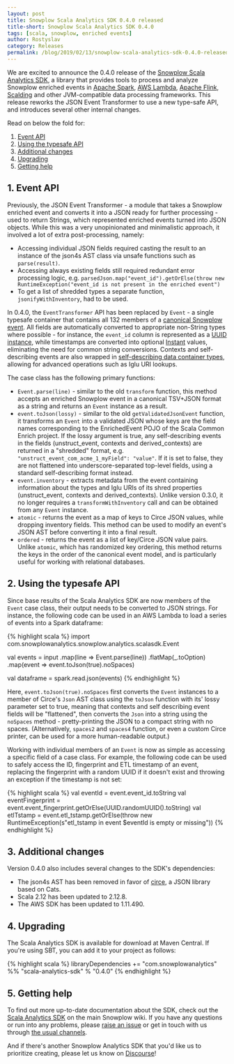 ```yaml
---
layout: post
title: Snowplow Scala Analytics SDK 0.4.0 released
title-short: Snowplow Scala Analytics SDK 0.4.0
tags: [scala, snowplow, enriched events]
author: Rostyslav
category: Releases
permalink: /blog/2019/02/13/snowplow-scala-analytics-sdk-0.4.0-released/
---
```


We are excited to announce the 0.4.0 release of the [Snowplow Scala Analytics SDK][sdk-repo], a library that provides tools to process and analyze Snowplow enriched events in [Apache Spark][spark], [AWS Lambda][lambda], [Apache Flink][flink], [Scalding][scalding] and other JVM-compatible data processing frameworks. This release reworks the JSON Event Transformer to use a new type-safe API, and introduces several other internal changes.

Read on below the fold for:

1. [Event API](#event-api)
2. [Using the typesafe API](#typesafe-api)
3. [Additional changes](#additional-changes)
4. [Upgrading](#upgrading)
5. [Getting help](#help)

<!--more-->

<h2 id="event-api">1. Event API</h2>

Previously, the JSON Event Transformer - a module that takes a Snowplow enriched event and converts it into a JSON ready for further processing - used to return Strings, which represented enriched events turned into JSON objects. While this was a very unopinionated and minimalistic approach, it involved a lot of extra post-processing, namely:

- Accessing individual JSON fields required casting the result to an instance of the json4s AST class via unsafe functions such as `parse(result)`.
- Accessing always existing fields still required redundant error processing logic, e.g. `parsedJson.map("event_id").getOrElse(throw new RuntimeException("event_id is not present in the enriched event")`
- To get a list of shredded types a separate function, `jsonifyWithInventory`, had to be used.

In 0.4.0, the `EventTransformer` API has been replaced by `Event` - a single typesafe container that contains all 132 members of a [canonical Snowplow event][canonical-event-model]. All fields are automatically converted to appropriate non-String types where possible - for instance, the `event_id` column is represented as a [UUID instance][java-uuid], while timestamps are converted into optional [Instant][java-instant] values, eliminating the need for common string conversions. Contexts and self-describing events are also wrapped in [self-describing data container types][self-describing-type], allowing for advanced operations such as Iglu URI lookups.

The case class has the following primary functions:

- `Event.parse(line)` - similar to the old `transform` function, this method accepts an enriched Snowplow event in a canonical TSV+JSON format as a string and returns an `Event` instance as a result.
- `event.toJson(lossy)` - similar to the old `getValidatedJsonEvent` function, it transforms an `Event` into a validated JSON whose keys are the field names corresponding to the EnrichedEvent POJO of the Scala Common Enrich project. If the lossy argument is true, any self-describing events in the fields (unstruct_event, contexts and derived_contexts) are returned in a "shredded" format, e.g. `"unstruct_event_com_acme_1_myField": "value"`. If it is set to false, they are not flattened into underscore-separated top-level fields, using a standard self-describing format instead.
- `event.inventory` - extracts metadata from the event containing information about the types and Iglu URIs of its shred properties (unstruct_event, contexts and derived_contexts). Unlike version 0.3.0, it no longer requires a `transformWithInventory` call and can be obtained from any `Event` instance.
- `atomic` - returns the event as a map of keys to Circe JSON values, while dropping inventory fields. This method can be used to modify an event's JSON AST before converting it into a final result.
- `ordered` - returns the event as a list of key/Circe JSON value pairs. Unlike `atomic`, which has randomized key ordering, this method returns the keys in the order of the canonical event model, and is particularly useful for working with relational databases.

<h2 id="typesafe-api">2. Using the typesafe API</h2>

Since base results of the Scala Analytics SDK are now members of the `Event` case class, their output needs to be converted to JSON strings. For instance, the following code can be used in an AWS Lambda to load a series of events into a Spark dataframe:

{% highlight scala %}
import com.snowplowanalytics.snowplow.analytics.scalasdk.Event

val events = input
  .map(line => Event.parse(line))
  .flatMap(_.toOption)
  .map(event => event.toJson(true).noSpaces)

val dataframe = spark.read.json(events)
{% endhighlight %}

Here, `event.toJson(true).noSpaces` first converts the `Event` instances to a member of Circe's `Json` AST class using the `toJson` function with its' lossy parameter set to true, meaning that contexts and self describing event fields will be "flattened", then converts the `Json` into a string using the `noSpaces` method - pretty-printing the JSON to a compact string with no spaces. (Alternatively, `spaces2` and `spaces4` function, or even a custom Circe printer, can be used for a more human-readable output.)

Working with individual members of an `Event` is now as simple as accessing a specific field of a case class. For example, the following code can be used to safely access the ID, fingerprint and ETL timestamp of an event, replacing the fingerprint with a random UUID if it doesn't exist and throwing an exception if the timestamp is not set:

{% highlight scala %}
val eventId = event.event_id.toString
val eventFingerprint = event.event_fingerprint.getOrElse(UUID.randomUUID().toString)
val etlTstamp = event.etl_tstamp.getOrElse(throw new RuntimeException(s"etl_tstamp in event $eventId is empty or missing"))
{% endhighlight %}

<h2 id="additional-changes">3. Additional changes</h2>

Version 0.4.0 also includes several changes to the SDK's dependencies:

- The json4s AST has been removed in favor of [circe][circe], a JSON library based on Cats.
- Scala 2.12 has been updated to 2.12.8.
- The AWS SDK has been updated to 1.11.490.

<h2 id="upgrading">4. Upgrading</h2>

The Scala Analytics SDK is available for download at Maven Central. If you're using SBT, you can add it to your project as follows:

{% highlight scala %}
libraryDependencies += "com.snowplowanalytics" %% "scala-analytics-sdk" % "0.4.0"
{% endhighlight %}

<h2 id="help">5. Getting help</h2>

To find out more up-to-date documentation about the SDK, check out the [Scala Analytics SDK][sdk-docs] on the main Snowplow wiki. If you have any questions or run into any problems, please [raise an issue][issues] or get in touch with us through [the usual channels][talk-to-us].

And if there's another Snowplow Analytics SDK that you'd like us to prioritize creating, please let us know on [Discourse][discourse]!

[sdk-repo]: https://github.com/snowplow/snowplow-scala-analytics-sdk

[spark]: http://spark.apache.org/
[lambda]: https://aws.amazon.com/lambda/
[flink]: https://flink.apache.org/
[scalding]: https://github.com/twitter/scalding

[canonical-event-model]: https://github.com/snowplow/snowplow/wiki/canonical-event-model
[java-uuid]: https://docs.oracle.com/javase/8/docs/api/java/util/UUID.html
[java-instant]: https://docs.oracle.com/javase/8/docs/api/java/time/Instant.html
[self-describing-type]: https://github.com/snowplow/iglu/wiki/Scala-iglu-core#container-types
[circe]: https://github.com/circe/circe

[sdk-docs]: https://github.com/snowplow/snowplow/wiki/Scala-Analytics-SDK
[issues]: https://github.com/snowplow/snowplow-scala-analytics-sdk/issues
[talk-to-us]: https://github.com/snowplow/snowplow/wiki/Talk-to-us
[discourse]: http://discourse.snowplowanalytics.com/
